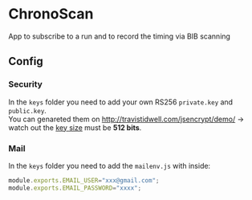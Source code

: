 # ChronoScan
App to subscribe to a run and to record the timing via BIB scanning

## Config

### Security
In the `keys` folder you need to add your own RS256 `private.key` and `public.key`.<br />
You can genareted them on http://travistidwell.com/jsencrypt/demo/ -> watch out the <u>key size</u> must be <b>512 bits</b>.

### Mail
In the `keys` folder you need to add the `mailenv.js` with inside:
```javascript
module.exports.EMAIL_USER="xxx@gmail.com";
module.exports.EMAIL_PASSWORD="xxxx";
```


